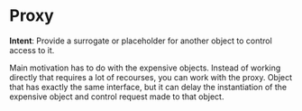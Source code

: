 # Proxy

**Intent**: Provide a surrogate or placeholder for another object to control access to it.

Main motivation has to do with the expensive objects. Instead of working directly that requires a lot of recourses, you can work with the proxy.
Object that has exactly the same interface, but it can delay the instantiation of the expensive object and control request made to that object.
